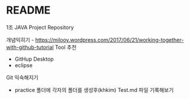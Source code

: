 # README
1조 JAVA Project Repository

개념익히기 - https://milooy.wordpress.com/2017/06/21/working-together-with-github-tutorial 
Tool 추천
- GitHup Desktop  
- eclipse

Git 익숙해지기
- practice 폴더에 각자의 폴더를 생성후(khkim) Test.md 파일 기록해보기

